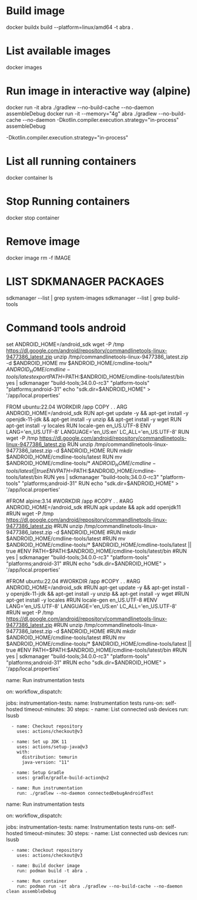 # Build image
docker buildx build --platform=linux/amd64 -t abra . 

# List available images
docker images

# Run image in interactive way (alpine)
docker run -it abra ./gradlew --no-build-cache --no-daemon assembleDebug
docker run -it --memory="4g" abra ./gradlew --no-build-cache --no-daemon -Dkotlin.compiler.execution.strategy="in-process" assembleDebug

-Dkotlin.compiler.execution.strategy="in-process"

# List all running containers
docker container ls

# Stop Running containers
docker stop container

# Remove image
docker image rm -f IMAGE

# LIST SDKMANAGER PACKAGES
sdkmanager --list | grep system-images
sdkmanager --list | grep build-tools

# Command tools android
set ANDROID_HOME=/android_sdk
wget -P /tmp https://dl.google.com/android/repository/commandlinetools-linux-9477386_latest.zip
unzip /tmp/commandlinetools-linux-9477386_latest.zip -d $ANDROID_HOME
mv $ANDROID_HOME/cmdline-tools/* $ANDROID_HOME/cmdline-tools/latest
export PATH=$PATH:$ANDROID_HOME/cmdline-tools/latest/bin
yes | sdkmanager "build-tools;34.0.0-rc3" "platform-tools" "platforms;android-31"
echo "sdk.dir=$ANDROID_HOME" >  '/app/local.properties'


FROM ubuntu:22.04
WORKDIR /app
COPY . .
ARG ANDROID_HOME=/android_sdk
RUN apt-get update -y && apt-get install -y openjdk-11-jdk && apt-get install -y unzip && apt-get install -y wget
RUN apt-get install -y locales
RUN locale-gen en_US.UTF-8
ENV LANG='en_US.UTF-8' LANGUAGE='en_US:en' LC_ALL='en_US.UTF-8'
RUN wget -P /tmp https://dl.google.com/android/repository/commandlinetools-linux-9477386_latest.zip
RUN unzip /tmp/commandlinetools-linux-9477386_latest.zip -d $ANDROID_HOME
RUN mkdir $ANDROID_HOME/cmdline-tools/latest
RUN mv $ANDROID_HOME/cmdline-tools/* $ANDROID_HOME/cmdline-tools/latest || true
ENV PATH=$PATH:$ANDROID_HOME/cmdline-tools/latest/bin
RUN yes | sdkmanager "build-tools;34.0.0-rc3" "platform-tools" "platforms;android-31"
RUN echo "sdk.dir=$ANDROID_HOME" >  '/app/local.properties'


#FROM alpine:3.14
#WORKDIR /app
#COPY . .
#ARG ANDROID_HOME=/android_sdk
#RUN apk update && apk add openjdk11
#RUN wget -P /tmp https://dl.google.com/android/repository/commandlinetools-linux-9477386_latest.zip
#RUN unzip /tmp/commandlinetools-linux-9477386_latest.zip -d $ANDROID_HOME
#RUN mkdir $ANDROID_HOME/cmdline-tools/latest
#RUN mv $ANDROID_HOME/cmdline-tools/* $ANDROID_HOME/cmdline-tools/latest || true
#ENV PATH=$PATH:$ANDROID_HOME/cmdline-tools/latest/bin
#RUN yes | sdkmanager "build-tools;34.0.0-rc3" "platform-tools" "platforms;android-31"
#RUN echo "sdk.dir=$ANDROID_HOME" >  '/app/local.properties'

#FROM ubuntu:22.04
#WORKDIR /app
#COPY . .
#ARG ANDROID_HOME=/android_sdk
#RUN apt-get update -y && apt-get install -y openjdk-11-jdk && apt-get install -y unzip && apt-get install -y wget
#RUN apt-get install -y locales
#RUN locale-gen en_US.UTF-8
#ENV LANG='en_US.UTF-8' LANGUAGE='en_US:en' LC_ALL='en_US.UTF-8'
#RUN wget -P /tmp https://dl.google.com/android/repository/commandlinetools-linux-9477386_latest.zip
#RUN unzip /tmp/commandlinetools-linux-9477386_latest.zip -d $ANDROID_HOME
#RUN mkdir $ANDROID_HOME/cmdline-tools/latest
#RUN mv $ANDROID_HOME/cmdline-tools/* $ANDROID_HOME/cmdline-tools/latest || true
#ENV PATH=$PATH:$ANDROID_HOME/cmdline-tools/latest/bin
#RUN yes | sdkmanager "build-tools;34.0.0-rc3" "platform-tools" "platforms;android-31"
#RUN echo "sdk.dir=$ANDROID_HOME" >  '/app/local.properties'





name: Run instrumentation tests

on:
  workflow_dispatch:

jobs:
  instrumentation-tests:
    name: Instrumentation tests
    runs-on: self-hosted
    timeout-minutes: 30
    steps:
      - name: List connected usb devices
        run: lsusb

      - name: Checkout repository
        uses: actions/checkout@v3

      - name: Set up JDK 11
        uses: actions/setup-java@v3
        with:
          distribution: temurin
          java-version: "11"

      - name: Setup Gradle
        uses: gradle/gradle-build-action@v2

      - name: Run instrumentation
        run: ./gradlew --no-daemon connectedDebugAndroidTest


name: Run instrumentation tests

on:
  workflow_dispatch:

jobs:
  instrumentation-tests:
    name: Instrumentation tests
    runs-on: self-hosted
    timeout-minutes: 30
    steps:
      - name: List connected usb devices
        run: lsusb

      - name: Checkout repository
        uses: actions/checkout@v3

      - name: Build docker image
        run: podman build -t abra .

      - name: Run container
        run: podman run -it abra ./gradlew --no-build-cache --no-daemon clean assembleDebug